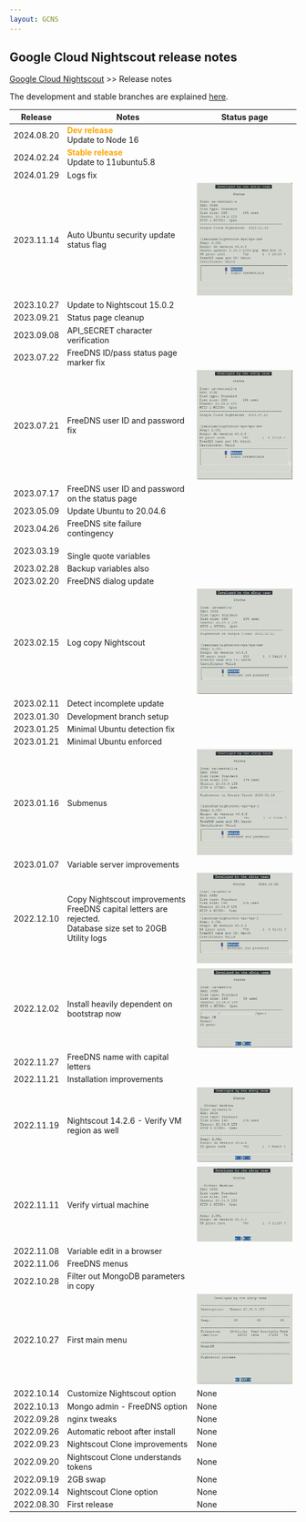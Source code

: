 ```yaml
---
layout: GCNS
---
```


## Google Cloud Nightscout release notes
[Google Cloud Nightscout](./GoogleCloud.md) >> Release notes  
  
The development and stable branches are explained [here](./Branches.md).  
  
| Release | Notes | Status page |  
|---------|-------| ----------- |  
| 2024.08.20 | **<span style="color:orange">Dev release</span>** <br/> Update to Node 16 |  |  
| 2024.02.24 | **<span style="color:orange">Stable release</span>** <br/> Update to 11ubuntu5.8 | |  
| 2024.01.29 | Logs fix | |  
| 2023.11.14 | Auto Ubuntu security update status flag | ![](./images/Nov142023StatusP.png) |  
| 2023.10.27 | Update to Nightscout 15.0.2 | |  
| 2023.09.21 | Status page cleanup | |  
| 2023.09.08 | API_SECRET character verification | |  
| 2023.07.22 | FreeDNS ID/pass status page marker fix | |  
| 2023.07.21 | FreeDNS user ID and password fix | ![](./images/July212023StatusP.png) |  
| 2023.07.17 | FreeDNS user ID and password on the status page | |  
| 2023.05.09 | Update Ubuntu to 20.04.6 | |  
| 2023.04.26 | FreeDNS site failure contingency | |  
| 2023.03.19 | <br/>Single quote variables | |  
| 2023.02.28 | Backup variables also | |  
| 2023.02.20 | FreeDNS dialog update | |  
| 2023.02.15 | Log copy Nightscout | ![](./images/Feb152023StatusP.png) |  
| 2023.02.11 | Detect incomplete update |  |  
| 2023.01.30 | Development branch setup |  |  
| 2023.01.25 | Minimal Ubuntu detection fix |  |  
| 2023.01.21 | Minimal Ubuntu enforced |  |  
| 2023.01.16 | Submenus | ![](./images/Jan162023StatusP.png) |  
| 2023.01.07 | Variable server improvements |  |  
| 2022.12.10 | Copy Nightscout improvements<br/>FreeDNS capital letters are rejected. <br/> Database size set to 20GB <br/> Utility logs | ![](./images/Dec102022StatusP.png) |  
| 2022.12.02 | Install heavily dependent on bootstrap now | ![](./images/Dec022022StatusP.png) |  
| 2022.11.27 | FreeDNS name with capital letters |  |  
| 2022.11.21 | Installation improvements |  |  
| 2022.11.19 | Nightscout 14.2.6 - Verify VM region as well | ![](./images/Nov192022StatusP.png) |  
| 2022.11.11 | Verify virtual machine | ![](./images/Nov112022StatusP.png) |  
| 2022.11.08 | Variable edit in a browser |  |  
| 2022.11.06 | FreeDNS menus |  |  
| 2022.10.28 | Filter out MongoDB parameters in copy |  |  
| 2022.10.27 | First main menu | ![](./images/Oct272022StatusP.png) |  
| 2022.10.14 | Customize Nightscout option | None |  
| 2022.10.13 | Mongo admin - FreeDNS option | None |  
| 2022.09.28 | nginx tweaks | None |  
| 2022.09.26 | Automatic reboot after install | None |  
| 2022.09.23 | Nightscout Clone improvements | None |  
| 2022.09.20 | Nightscout Clone understands tokens | None |  
| 2022.09.19 | 2GB swap | None |  
| 2022.09.14 | Nightscout Clone option | None |  
| 2022.08.30 | First release | None |  
